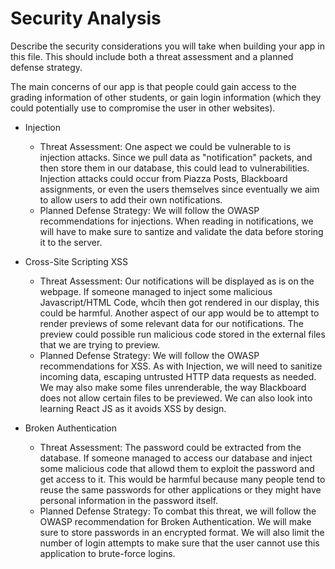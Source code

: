# Security Analysis

Describe the security considerations you will take when building your app in this file. This should
include both a threat assessment and a planned defense strategy.

The main concerns of our app is that people could gain access to the grading information
of other students, or gain login information (which they could potentially use to compromise the user
in other websites).

- Injection
    - Threat Assessment: One aspect we could be vulnerable to is injection attacks. Since we pull data as "notification" packets,
        and then store them in our database, this could lead to vulnerabilities.
        Injection attacks could occur from Piazza Posts, Blackboard assignments, or even the users
        themselves since eventually we aim to allow users to add their own notifications.
    - Planned Defense Strategy: We will follow the OWASP recommendations for injections.
        When reading in notifications, we will have to make sure to santize and validate the data
        before storing it to the server.

- Cross-Site Scripting XSS
    - Threat Assessment: Our notifications will be displayed as is on the webpage. If someone managed to inject
        some malicious Javascript/HTML Code, whcih then got rendered in our display, this could be harmful. 
        Another aspect of our app would be to attempt to render previews of some relevant data for our notifications.
        The preview could possible run malicious code stored in the external files that we are trying to preview.
    - Planned Defense Strategy: We will follow the OWASP recommendations for XSS.
        As with Injection, we will need to sanitize incoming data, escaping untrusted HTTP data requests as needed.
        We may also make some files unrenderable, the way Blackboard does not allow certain files to be previewed.
        We can also look into learning React JS as it avoids XSS by design.

- Broken Authentication
    - Threat Assessment: The password could be extracted from the database. If someone managed to access our database 
        and inject some malicious code that allowd them to exploit the password and get access to it. 
        This would be harmful because many people tend to reuse the same passwords for other applications 
        or they might have personal information in the password itself.
    - Planned Defense Strategy: To combat this threat, we will follow the OWASP recommendation 
        for Broken Authentication. We will make sure to store passwords in an encrypted format.
        We will also limit the number of login attempts to make sure that the user cannot use this application to brute-force logins.

